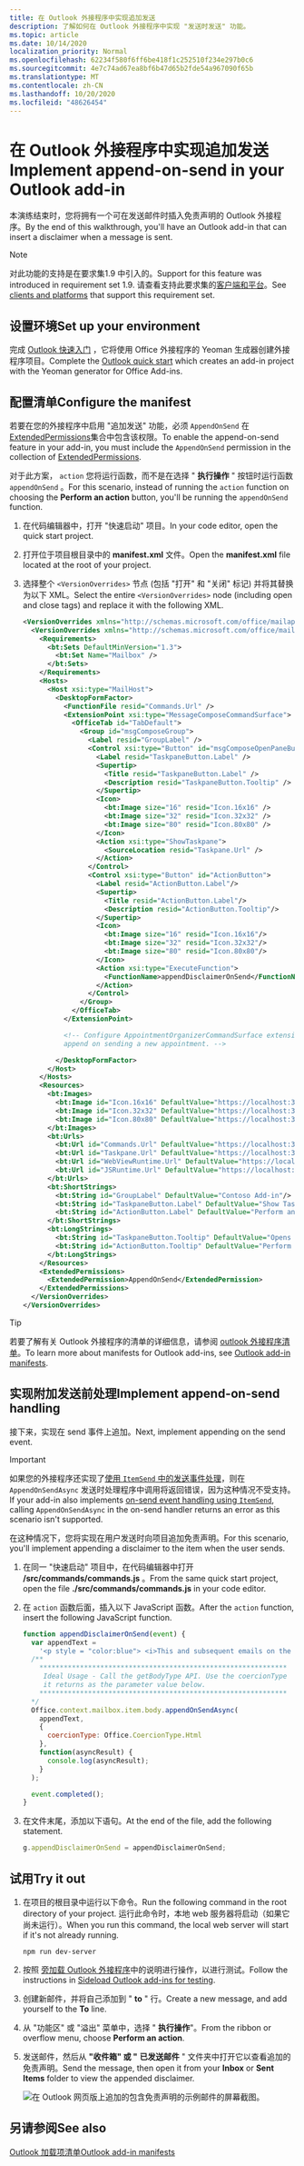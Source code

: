 ```yaml
---
title: 在 Outlook 外接程序中实现追加发送
description: 了解如何在 Outlook 外接程序中实现 "发送时发送" 功能。
ms.topic: article
ms.date: 10/14/2020
localization_priority: Normal
ms.openlocfilehash: 62234f580f6ff6be418f1c252510f234e297b0c6
ms.sourcegitcommit: 4e7c74ad67ea8bf6b47d65b2fde54a967090f65b
ms.translationtype: MT
ms.contentlocale: zh-CN
ms.lasthandoff: 10/20/2020
ms.locfileid: "48626454"
---
```

# <a name="implement-append-on-send-in-your-outlook-add-in"></a><span data-ttu-id="7494a-103">在 Outlook 外接程序中实现追加发送</span><span class="sxs-lookup"><span data-stu-id="7494a-103">Implement append-on-send in your Outlook add-in</span></span>

<span data-ttu-id="7494a-104">本演练结束时，您将拥有一个可在发送邮件时插入免责声明的 Outlook 外接程序。</span><span class="sxs-lookup"><span data-stu-id="7494a-104">By the end of this walkthrough, you'll have an Outlook add-in that can insert a disclaimer when a message is sent.</span></span>

> [!NOTE]
> <span data-ttu-id="7494a-105">对此功能的支持是在要求集1.9 中引入的。</span><span class="sxs-lookup"><span data-stu-id="7494a-105">Support for this feature was introduced in requirement set 1.9.</span></span> <span data-ttu-id="7494a-106">请查看支持此要求集的[客户端和平台](../reference/requirement-sets/outlook-api-requirement-sets.md#requirement-sets-supported-by-exchange-servers-and-outlook-clients)。</span><span class="sxs-lookup"><span data-stu-id="7494a-106">See [clients and platforms](../reference/requirement-sets/outlook-api-requirement-sets.md#requirement-sets-supported-by-exchange-servers-and-outlook-clients) that support this requirement set.</span></span>

## <a name="set-up-your-environment"></a><span data-ttu-id="7494a-107">设置环境</span><span class="sxs-lookup"><span data-stu-id="7494a-107">Set up your environment</span></span>

<span data-ttu-id="7494a-108">完成 [Outlook 快速入门](../quickstarts/outlook-quickstart.md?tabs=yeomangenerator) ，它将使用 Office 外接程序的 Yeoman 生成器创建外接程序项目。</span><span class="sxs-lookup"><span data-stu-id="7494a-108">Complete the [Outlook quick start](../quickstarts/outlook-quickstart.md?tabs=yeomangenerator) which creates an add-in project with the Yeoman generator for Office Add-ins.</span></span>

## <a name="configure-the-manifest"></a><span data-ttu-id="7494a-109">配置清单</span><span class="sxs-lookup"><span data-stu-id="7494a-109">Configure the manifest</span></span>

<span data-ttu-id="7494a-110">若要在您的外接程序中启用 "追加发送" 功能，必须 `AppendOnSend` 在 [ExtendedPermissions](../reference/manifest/extendedpermissions.md)集合中包含该权限。</span><span class="sxs-lookup"><span data-stu-id="7494a-110">To enable the append-on-send feature in your add-in, you must include the `AppendOnSend` permission in the collection of [ExtendedPermissions](../reference/manifest/extendedpermissions.md).</span></span>

<span data-ttu-id="7494a-111">对于此方案， `action` 您将运行函数，而不是在选择 " **执行操作** " 按钮时运行函数 `appendOnSend` 。</span><span class="sxs-lookup"><span data-stu-id="7494a-111">For this scenario, instead of running the `action` function on choosing the **Perform an action** button, you'll be running the `appendOnSend` function.</span></span>

1. <span data-ttu-id="7494a-112">在代码编辑器中，打开 "快速启动" 项目。</span><span class="sxs-lookup"><span data-stu-id="7494a-112">In your code editor, open the quick start project.</span></span>

1. <span data-ttu-id="7494a-113">打开位于项目根目录中的 **manifest.xml** 文件。</span><span class="sxs-lookup"><span data-stu-id="7494a-113">Open the **manifest.xml** file located at the root of your project.</span></span>

1. <span data-ttu-id="7494a-114">选择整个 `<VersionOverrides>` 节点 (包括 "打开" 和 "关闭" 标记) 并将其替换为以下 XML。</span><span class="sxs-lookup"><span data-stu-id="7494a-114">Select the entire `<VersionOverrides>` node (including open and close tags) and replace it with the following XML.</span></span>

    ```XML
    <VersionOverrides xmlns="http://schemas.microsoft.com/office/mailappversionoverrides" xsi:type="VersionOverridesV1_0">
      <VersionOverrides xmlns="http://schemas.microsoft.com/office/mailappversionoverrides/1.1" xsi:type="VersionOverridesV1_1">
        <Requirements>
          <bt:Sets DefaultMinVersion="1.3">
            <bt:Set Name="Mailbox" />
          </bt:Sets>
        </Requirements>
        <Hosts>
          <Host xsi:type="MailHost">
            <DesktopFormFactor>
              <FunctionFile resid="Commands.Url" />
              <ExtensionPoint xsi:type="MessageComposeCommandSurface">
                <OfficeTab id="TabDefault">
                  <Group id="msgComposeGroup">
                    <Label resid="GroupLabel" />
                    <Control xsi:type="Button" id="msgComposeOpenPaneButton">
                      <Label resid="TaskpaneButton.Label" />
                      <Supertip>
                        <Title resid="TaskpaneButton.Label" />
                        <Description resid="TaskpaneButton.Tooltip" />
                      </Supertip>
                      <Icon>
                        <bt:Image size="16" resid="Icon.16x16" />
                        <bt:Image size="32" resid="Icon.32x32" />
                        <bt:Image size="80" resid="Icon.80x80" />
                      </Icon>
                      <Action xsi:type="ShowTaskpane">
                        <SourceLocation resid="Taskpane.Url" />
                      </Action>
                    </Control>
                    <Control xsi:type="Button" id="ActionButton">
                      <Label resid="ActionButton.Label"/>
                      <Supertip>
                        <Title resid="ActionButton.Label"/>
                        <Description resid="ActionButton.Tooltip"/>
                      </Supertip>
                      <Icon>
                        <bt:Image size="16" resid="Icon.16x16"/>
                        <bt:Image size="32" resid="Icon.32x32"/>
                        <bt:Image size="80" resid="Icon.80x80"/>
                      </Icon>
                      <Action xsi:type="ExecuteFunction">
                        <FunctionName>appendDisclaimerOnSend</FunctionName>
                      </Action>
                    </Control>
                  </Group>
                </OfficeTab>
              </ExtensionPoint>

              <!-- Configure AppointmentOrganizerCommandSurface extension point to support
              append on sending a new appointment. -->

            </DesktopFormFactor>
          </Host>
        </Hosts>
        <Resources>
          <bt:Images>
            <bt:Image id="Icon.16x16" DefaultValue="https://localhost:3000/assets/icon-16.png"/>
            <bt:Image id="Icon.32x32" DefaultValue="https://localhost:3000/assets/icon-32.png"/>
            <bt:Image id="Icon.80x80" DefaultValue="https://localhost:3000/assets/icon-80.png"/>
          </bt:Images>
          <bt:Urls>
            <bt:Url id="Commands.Url" DefaultValue="https://localhost:3000/commands.html" />
            <bt:Url id="Taskpane.Url" DefaultValue="https://localhost:3000/taskpane.html" />
            <bt:Url id="WebViewRuntime.Url" DefaultValue="https://localhost:3000/commands.html" />
            <bt:Url id="JSRuntime.Url" DefaultValue="https://localhost:3000/runtime.js" />
          </bt:Urls>
          <bt:ShortStrings>
            <bt:String id="GroupLabel" DefaultValue="Contoso Add-in"/>
            <bt:String id="TaskpaneButton.Label" DefaultValue="Show Taskpane"/>
            <bt:String id="ActionButton.Label" DefaultValue="Perform an action"/>
          </bt:ShortStrings>
          <bt:LongStrings>
            <bt:String id="TaskpaneButton.Tooltip" DefaultValue="Opens a pane displaying all available properties."/>
            <bt:String id="ActionButton.Tooltip" DefaultValue="Perform an action when clicked."/>
          </bt:LongStrings>
        </Resources>
        <ExtendedPermissions>
          <ExtendedPermission>AppendOnSend</ExtendedPermission>
        </ExtendedPermissions>
      </VersionOverrides>
    </VersionOverrides>
    ```

> [!TIP]
> <span data-ttu-id="7494a-115">若要了解有关 Outlook 外接程序的清单的详细信息，请参阅 [outlook 外接程序清单](manifests.md)。</span><span class="sxs-lookup"><span data-stu-id="7494a-115">To learn more about manifests for Outlook add-ins, see [Outlook add-in manifests](manifests.md).</span></span>

## <a name="implement-append-on-send-handling"></a><span data-ttu-id="7494a-116">实现附加发送前处理</span><span class="sxs-lookup"><span data-stu-id="7494a-116">Implement append-on-send handling</span></span>

<span data-ttu-id="7494a-117">接下来，实现在 send 事件上追加。</span><span class="sxs-lookup"><span data-stu-id="7494a-117">Next, implement appending on the send event.</span></span>

> [!IMPORTANT]
> <span data-ttu-id="7494a-118">如果您的外接程序还实现了[使用 `ItemSend` 中的发送事件处理](outlook-on-send-addins.md)，则在 `AppendOnSendAsync` 发送时处理程序中调用将返回错误，因为这种情况不受支持。</span><span class="sxs-lookup"><span data-stu-id="7494a-118">If your add-in also implements [on-send event handling using `ItemSend`](outlook-on-send-addins.md), calling `AppendOnSendAsync` in the on-send handler returns an error as this scenario isn't supported.</span></span>

<span data-ttu-id="7494a-119">在这种情况下，您将实现在用户发送时向项目追加免责声明。</span><span class="sxs-lookup"><span data-stu-id="7494a-119">For this scenario, you'll implement appending a disclaimer to the item when the user sends.</span></span>

1. <span data-ttu-id="7494a-120">在同一 "快速启动" 项目中，在代码编辑器中打开 **/src/commands/commands.js** 。</span><span class="sxs-lookup"><span data-stu-id="7494a-120">From the same quick start project, open the file **./src/commands/commands.js** in your code editor.</span></span>

1. <span data-ttu-id="7494a-121">在 `action` 函数后面，插入以下 JavaScript 函数。</span><span class="sxs-lookup"><span data-stu-id="7494a-121">After the `action` function, insert the following JavaScript function.</span></span>

    ```js
    function appendDisclaimerOnSend(event) {
      var appendText =
        '<p style = "color:blue"> <i>This and subsequent emails on the same topic are for discussion and information purposes only. Only those matters set out in a fully executed agreement are legally binding. This email may contain confidential information and should not be shared with any third party without the prior written agreement of Contoso. If you are not the intended recipient, take no action and contact the sender immediately.<br><br>Contoso Limited (company number 01624297) is a company registered in England and Wales whose registered office is at Contoso Campus, Thames Valley Park, Reading RG6 1WG</i></p>';  
      /**
        *************************************************************
         Ideal Usage - Call the getBodyType API. Use the coercionType
         it returns as the parameter value below.
        *************************************************************
      */
      Office.context.mailbox.item.body.appendOnSendAsync(
        appendText,
        {
          coercionType: Office.CoercionType.Html
        },
        function(asyncResult) {
          console.log(asyncResult);
        }
      );

      event.completed();
    }
    ```

1. <span data-ttu-id="7494a-122">在文件末尾，添加以下语句。</span><span class="sxs-lookup"><span data-stu-id="7494a-122">At the end of the file, add the following statement.</span></span>

    ```js
    g.appendDisclaimerOnSend = appendDisclaimerOnSend;
    ```

## <a name="try-it-out"></a><span data-ttu-id="7494a-123">试用</span><span class="sxs-lookup"><span data-stu-id="7494a-123">Try it out</span></span>

1. <span data-ttu-id="7494a-124">在项目的根目录中运行以下命令。</span><span class="sxs-lookup"><span data-stu-id="7494a-124">Run the following command in the root directory of your project.</span></span> <span data-ttu-id="7494a-125">运行此命令时，本地 web 服务器将启动（如果它尚未运行）。</span><span class="sxs-lookup"><span data-stu-id="7494a-125">When you run this command, the local web server will start if it's not already running.</span></span>

    ```command&nbsp;line
    npm run dev-server
    ```

1. <span data-ttu-id="7494a-126">按照 [旁加载 Outlook 外接程序](sideload-outlook-add-ins-for-testing.md)中的说明进行操作，以进行测试。</span><span class="sxs-lookup"><span data-stu-id="7494a-126">Follow the instructions in [Sideload Outlook add-ins for testing](sideload-outlook-add-ins-for-testing.md).</span></span>

1. <span data-ttu-id="7494a-127">创建新邮件，并将自己添加到 " **to** " 行。</span><span class="sxs-lookup"><span data-stu-id="7494a-127">Create a new message, and add yourself to the **To** line.</span></span>

1. <span data-ttu-id="7494a-128">从 "功能区" 或 "溢出" 菜单中，选择 " **执行操作**"。</span><span class="sxs-lookup"><span data-stu-id="7494a-128">From the ribbon or overflow menu, choose **Perform an action**.</span></span>

1. <span data-ttu-id="7494a-129">发送邮件，然后从 **"收件箱" 或 "** **已发送邮件** " 文件夹中打开它以查看追加的免责声明。</span><span class="sxs-lookup"><span data-stu-id="7494a-129">Send the message, then open it from your **Inbox** or **Sent Items** folder to view the appended disclaimer.</span></span>

    ![在 Outlook 网页版上追加的包含免责声明的示例邮件的屏幕截图。](../images/outlook-web-append-disclaimer.png)

## <a name="see-also"></a><span data-ttu-id="7494a-131">另请参阅</span><span class="sxs-lookup"><span data-stu-id="7494a-131">See also</span></span>

[<span data-ttu-id="7494a-132">Outlook 加载项清单</span><span class="sxs-lookup"><span data-stu-id="7494a-132">Outlook add-in manifests</span></span>](manifests.md)
